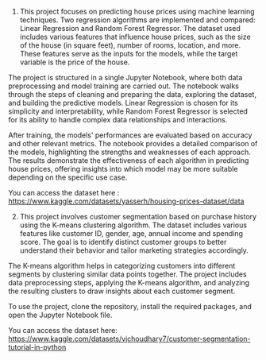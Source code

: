 1. This project focuses on predicting house prices using machine learning techniques. Two regression algorithms are implemented and compared: Linear Regression and Random Forest Regressor. The dataset used includes various features that influence house prices, such as the size of the house (in square feet), number of rooms, location, and more. These features serve as the inputs for the models, while the target variable is the price of the house.

The project is structured in a single Jupyter Notebook, where both data preprocessing and model training are carried out. The notebook walks through the steps of cleaning and preparing the data, exploring the dataset, and building the predictive models. Linear Regression is chosen for its simplicity and interpretability, while Random Forest Regressor is selected for its ability to handle complex data relationships and interactions.

After training, the models' performances are evaluated based on accuracy and other relevant metrics. The notebook provides a detailed comparison of the models, highlighting the strengths and weaknesses of each approach. The results demonstrate the effectiveness of each algorithm in predicting house prices, offering insights into which model may be more suitable depending on the specific use case.

You can access the dataset here : https://www.kaggle.com/datasets/yasserh/housing-prices-dataset/data


2. This project involves customer segmentation based on purchase history using the K-means clustering algorithm. The dataset includes various features like customer ID, gender, age, annual income and spending score. The goal is to identify distinct customer groups to better understand their behavior and tailor marketing strategies accordingly.

The K-means algorithm helps in categorizing customers into different segments by clustering similar data points together. The project includes data preprocessing steps, applying the K-means algorithm, and analyzing the resulting clusters to draw insights about each customer segment.

To use the project, clone the repository, install the required packages, and open the Jupyter Notebook file.

You can access the dataset here: https://www.kaggle.com/datasets/vjchoudhary7/customer-segmentation-tutorial-in-python
